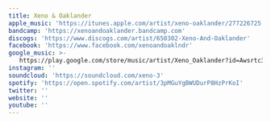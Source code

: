 ```yaml
---
title: Xeno & Oaklander
apple_music: 'https://itunes.apple.com/artist/xeno-oaklander/277226725'
bandcamp: 'https://xenoandoaklander.bandcamp.com'
discogs: 'https://www.discogs.com/artist/650302-Xeno-And-Oaklander'
facebook: 'https://www.facebook.com/xenoandoaklndr'
google_music: >-
   https://play.google.com/store/music/artist/Xeno_Oaklander?id=Awsrtc3yixmpzg4ehkfpcjavn3y
instagram: ''
soundcloud: 'https://soundcloud.com/xeno-3'
spotify: 'https://open.spotify.com/artist/3pMGuYgBWUDurP8HzPrKoI'
twitter: ''
website: ''
youtube: ''
---
```

